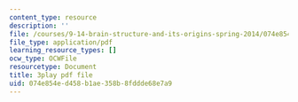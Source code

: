 ```yaml
---
content_type: resource
description: ''
file: /courses/9-14-brain-structure-and-its-origins-spring-2014/074e854ed458b1ae358b8fddde68e7a9_555123.pdf
file_type: application/pdf
learning_resource_types: []
ocw_type: OCWFile
resourcetype: Document
title: 3play pdf file
uid: 074e854e-d458-b1ae-358b-8fddde68e7a9
---
```

